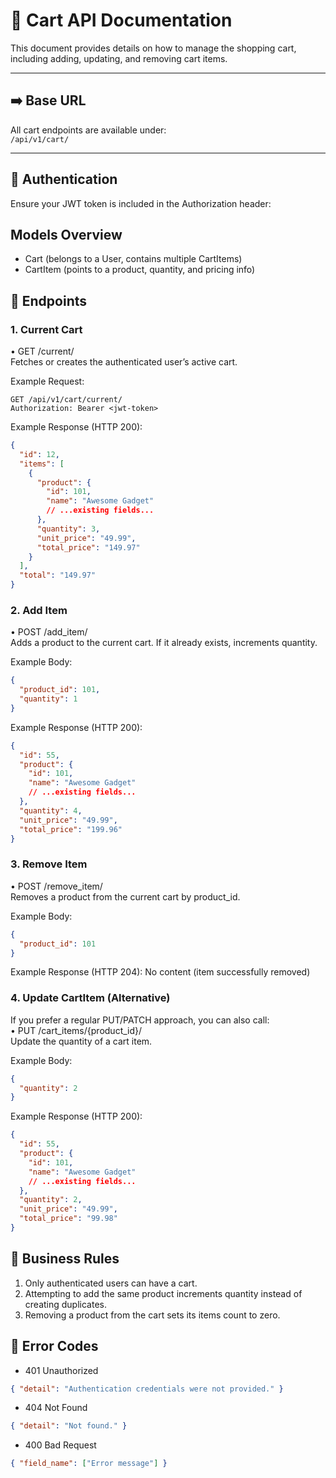 # 🛒 Cart API Documentation

This document provides details on how to manage the shopping cart, including adding, updating, and removing cart items.

---

## ➡️ Base URL

All cart endpoints are available under:  
`/api/v1/cart/`

---

## 🔐 Authentication

Ensure your JWT token is included in the Authorization header:

## Models Overview

- Cart (belongs to a User, contains multiple CartItems)
- CartItem (points to a product, quantity, and pricing info)

## 🚀 Endpoints

### 1. Current Cart

• GET /current/  
Fetches or creates the authenticated user’s active cart.

Example Request:

```
GET /api/v1/cart/current/
Authorization: Bearer <jwt-token>
```

Example Response (HTTP 200):

```json
{
  "id": 12,
  "items": [
    {
      "product": {
        "id": 101,
        "name": "Awesome Gadget"
        // ...existing fields...
      },
      "quantity": 3,
      "unit_price": "49.99",
      "total_price": "149.97"
    }
  ],
  "total": "149.97"
}
```

### 2. Add Item

• POST /add_item/  
Adds a product to the current cart. If it already exists, increments quantity.

Example Body:

```json
{
  "product_id": 101,
  "quantity": 1
}
```

Example Response (HTTP 200):

```json
{
  "id": 55,
  "product": {
    "id": 101,
    "name": "Awesome Gadget"
    // ...existing fields...
  },
  "quantity": 4,
  "unit_price": "49.99",
  "total_price": "199.96"
}
```

### 3. Remove Item

• POST /remove_item/  
Removes a product from the current cart by product_id.

Example Body:

```json
{
  "product_id": 101
}
```

Example Response (HTTP 204): No content (item successfully removed)

### 4. Update CartItem (Alternative)

If you prefer a regular PUT/PATCH approach, you can also call:  
• PUT /cart_items/{product_id}/  
Update the quantity of a cart item.

Example Body:

```json
{
  "quantity": 2
}
```

Example Response (HTTP 200):

```json
{
  "id": 55,
  "product": {
    "id": 101,
    "name": "Awesome Gadget"
    // ...existing fields...
  },
  "quantity": 2,
  "unit_price": "49.99",
  "total_price": "99.98"
}
```

## 📜 Business Rules

1. Only authenticated users can have a cart.
2. Attempting to add the same product increments quantity instead of creating duplicates.
3. Removing a product from the cart sets its items count to zero.

## 🚨 Error Codes

- 401 Unauthorized

```json
{ "detail": "Authentication credentials were not provided." }
```

- 404 Not Found

```json
{ "detail": "Not found." }
```

- 400 Bad Request

```json
{ "field_name": ["Error message"] }
```
